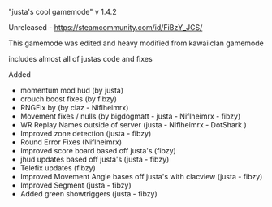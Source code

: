 "justa's cool gamemode" v 1.4.2

Unreleased - https://steamcommunity.com/id/FiBzY_JCS/ 

This gamemode was edited and heavy modified from kawaiiclan gamemode

includes almost all of justas code and fixes

Added
- momentum mod hud (by justa)
- crouch boost fixes (by fibzy)
- RNGFix by (by claz - Niflheimrx)
- Movement fixes / nulls  (by bigdogmatt - justa - Niflheimrx - fibzy)
- WR Replay Names outside of server (justa - Niflheimrx - DotShark )
- Improved zone detection (justa - fibzy)
- Round Error Fixes (Niflheimrx)
- Improved score board based off justa's (fibzy)
- jhud updates based off justa's (justa - fibzy)
- Telefix updates (fibzy)
- Improved Movement Angle bases off justa's with clacview (justa - fibzy)
- Improved Segment  (justa - fibzy)
- Added green showtriggers (justa - fibzy)
